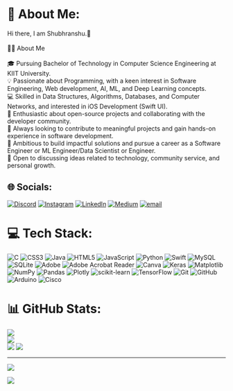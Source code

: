 # 💫 About Me:
Hi there, I am Shubhranshu.👋<br><br>👨‍💻 About Me<br><br>🎓 Pursuing Bachelor of Technology in Computer Science Engineering at KIIT University.<br>💡 Passionate about Programming, with a keen interest in Software Engineering, Web development, AI, ML, and Deep Learning concepts.<br>💻 Skilled in Data Structures, Algorithms, Databases, and Computer Networks, and interested in iOS Development (Swift UI).<br>🔧 Enthusiastic about open-source projects and collaborating with the developer community.<br>📝 Always looking to contribute to meaningful projects and gain hands-on experience in software development.<br>🚀 Ambitious to build impactful solutions and pursue a career as a Software Engineer or ML Engineer/Data Scientist or Engineer.<br>💬 Open to discussing ideas related to technology, community service, and personal growth.


## 🌐 Socials:
[![Discord](https://img.shields.io/badge/Discord-%237289DA.svg?logo=discord&logoColor=white)](https://discord.gg/shubhranshu_verma) [![Instagram](https://img.shields.io/badge/Instagram-%23E4405F.svg?logo=Instagram&logoColor=white)](https://instagram.com/shubhranshu__verma) [![LinkedIn](https://img.shields.io/badge/LinkedIn-%230077B5.svg?logo=linkedin&logoColor=white)](https://linkedin.com/in/shubhranshuvermacse) [![Medium](https://img.shields.io/badge/Medium-12100E?logo=medium&logoColor=white)](https://medium.com/@shubhranshuvermacse) [![email](https://img.shields.io/badge/Email-D14836?logo=gmail&logoColor=white)](mailto:shubhranshuvermacse@gmail.com) 

# 💻 Tech Stack:
![C](https://img.shields.io/badge/c-%2300599C.svg?style=for-the-badge&logo=c&logoColor=white) ![CSS3](https://img.shields.io/badge/css3-%231572B6.svg?style=for-the-badge&logo=css3&logoColor=white) ![Java](https://img.shields.io/badge/java-%23ED8B00.svg?style=for-the-badge&logo=openjdk&logoColor=white) ![HTML5](https://img.shields.io/badge/html5-%23E34F26.svg?style=for-the-badge&logo=html5&logoColor=white) ![JavaScript](https://img.shields.io/badge/javascript-%23323330.svg?style=for-the-badge&logo=javascript&logoColor=%23F7DF1E) ![Python](https://img.shields.io/badge/python-3670A0?style=for-the-badge&logo=python&logoColor=ffdd54) ![Swift](https://img.shields.io/badge/swift-F54A2A?style=for-the-badge&logo=swift&logoColor=white) ![MySQL](https://img.shields.io/badge/mysql-4479A1.svg?style=for-the-badge&logo=mysql&logoColor=white) ![SQLite](https://img.shields.io/badge/sqlite-%2307405e.svg?style=for-the-badge&logo=sqlite&logoColor=white) ![Adobe](https://img.shields.io/badge/adobe-%23FF0000.svg?style=for-the-badge&logo=adobe&logoColor=white) ![Adobe Acrobat Reader](https://img.shields.io/badge/Adobe%20Acrobat%20Reader-EC1C24.svg?style=for-the-badge&logo=Adobe%20Acrobat%20Reader&logoColor=white) ![Canva](https://img.shields.io/badge/Canva-%2300C4CC.svg?style=for-the-badge&logo=Canva&logoColor=white) ![Keras](https://img.shields.io/badge/Keras-%23D00000.svg?style=for-the-badge&logo=Keras&logoColor=white) ![Matplotlib](https://img.shields.io/badge/Matplotlib-%23ffffff.svg?style=for-the-badge&logo=Matplotlib&logoColor=black) ![NumPy](https://img.shields.io/badge/numpy-%23013243.svg?style=for-the-badge&logo=numpy&logoColor=white) ![Pandas](https://img.shields.io/badge/pandas-%23150458.svg?style=for-the-badge&logo=pandas&logoColor=white) ![Plotly](https://img.shields.io/badge/Plotly-%233F4F75.svg?style=for-the-badge&logo=plotly&logoColor=white) ![scikit-learn](https://img.shields.io/badge/scikit--learn-%23F7931E.svg?style=for-the-badge&logo=scikit-learn&logoColor=white) ![TensorFlow](https://img.shields.io/badge/TensorFlow-%23FF6F00.svg?style=for-the-badge&logo=TensorFlow&logoColor=white) ![Git](https://img.shields.io/badge/git-%23F05033.svg?style=for-the-badge&logo=git&logoColor=white) ![GitHub](https://img.shields.io/badge/github-%23121011.svg?style=for-the-badge&logo=github&logoColor=white) ![Arduino](https://img.shields.io/badge/-Arduino-00979D?style=for-the-badge&logo=Arduino&logoColor=white) ![Cisco](https://img.shields.io/badge/cisco-%23049fd9.svg?style=for-the-badge&logo=cisco&logoColor=black)
# 📊 GitHub Stats:
![](https://github-readme-stats.vercel.app/api?username=ShubhranshuVerma&theme=catppuccin_latte&hide_border=false&include_all_commits=true&count_private=false)<br/>
![](https://nirzak-streak-stats.vercel.app/?user=ShubhranshuVerma&theme=catppuccin_latte&hide_border=false)<br/>
![](https://github-readme-stats.vercel.app/api/top-langs/?username=ShubhranshuVerma&theme=catppuccin_latte&hide_border=false&include_all_commits=true&count_private=false&layout=compact)
![](https://github-contributor-stats.vercel.app/api?username=ShubhranshuVerma&limit=5&theme=catppuccin_latte&combine_all_yearly_contributions=true)

---

![](https://quotes-github-readme.vercel.app/api?type=horizontal&theme=light)


[![](https://visitcount.itsvg.in/api?id=ShubhranshuVerma&icon=0&color=0)](https://visitcount.itsvg.in)

<!-- Proudly created with GPRM ( https://gprm.itsvg.in ) -->
